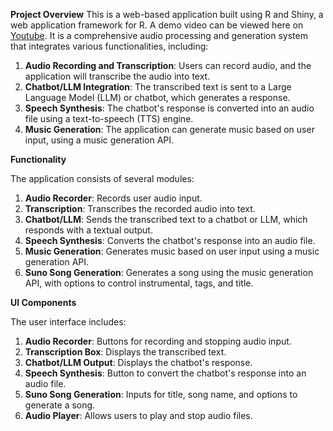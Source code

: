**Project Overview**
This is a web-based application built using R and Shiny, a web application framework for R. A demo video can be viewed here on [Youtube](https://youtu.be/YDIy_aMz95Q?si=7N8j8bigQgW187A1). It is a comprehensive audio processing and generation system that integrates various functionalities, including:

1. **Audio Recording and Transcription**: Users can record audio, and the application will transcribe the audio into text.
2. **Chatbot/LLM Integration**: The transcribed text is sent to a Large Language Model (LLM) or chatbot, which generates a response.
3. **Speech Synthesis**: The chatbot's response is converted into an audio file using a text-to-speech (TTS) engine.
4. **Music Generation**: The application can generate music based on user input, using a music generation API.

**Functionality**

The application consists of several modules:

1. **Audio Recorder**: Records user audio input.
2. **Transcription**: Transcribes the recorded audio into text.
3. **Chatbot/LLM**: Sends the transcribed text to a chatbot or LLM, which responds with a textual output.
4. **Speech Synthesis**: Converts the chatbot's response into an audio file.
5. **Music Generation**: Generates music based on user input using a music generation API.
6. **Suno Song Generation**: Generates a song using the music generation API, with options to control instrumental, tags, and title.

**UI Components**

The user interface includes:

1. **Audio Recorder**: Buttons for recording and stopping audio input.
2. **Transcription Box**: Displays the transcribed text.
3. **Chatbot/LLM Output**: Displays the chatbot's response.
4. **Speech Synthesis**: Button to convert the chatbot's response into an audio file.
5. **Suno Song Generation**: Inputs for title, song name, and options to generate a song.
6. **Audio Player**: Allows users to play and stop audio files.
